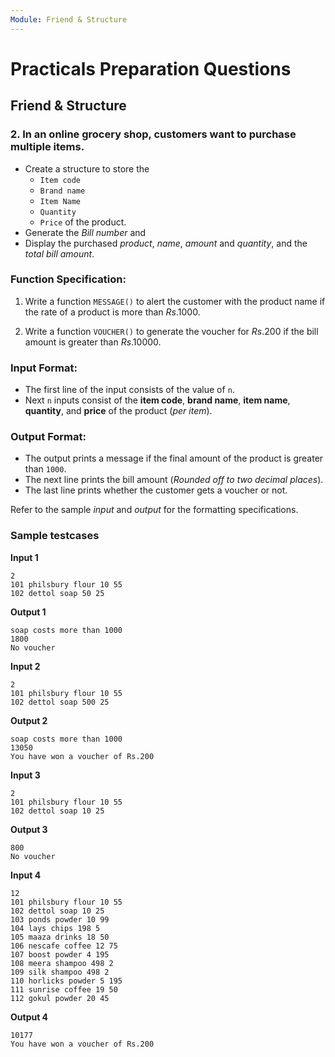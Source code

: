 ```yaml
---
Module: Friend & Structure
---
```


# Practicals Preparation Questions

## **Friend & Structure**

### $2.$ In an online grocery shop, customers want to purchase multiple items.

  - Create a structure to store the
    - `Item code`
    - `Brand name`
    - `Item Name`
    - `Quantity`
    - `Price` of the product.
  - Generate the *Bill number* and
  - Display the purchased *product*, *name*, *amount* and *quantity*, and the *total bill amount*.


### **Function Specification:**

  1. Write a function `MESSAGE()` to alert the customer with the product name if the rate of a  product is more than $Rs.1000$.

  2. Write a function `VOUCHER()` to generate the voucher for $Rs.200$ if the bill amount is greater than $Rs.10000$.


### **Input Format:**
  - The first line of the input consists of the value of `n`.
  - Next `n` inputs consist of the **item code**, **brand name**, **item name**, **quantity**, and **price** of the product (*per item*).

### **Output Format:**
  - The output prints a message if the final amount of the product is greater than `1000`.
  - The next line prints the bill amount (*Rounded off to two decimal places*).
  - The last line prints whether the customer gets a voucher or not.


Refer to the sample *input* and *output* for the formatting specifications.

### **Sample testcases**


**Input 1**
```
2
101 philsbury flour 10 55
102 dettol soap 50 25
```
**Output 1**
```
soap costs more than 1000
1800
No voucher
```


**Input 2**
```
2
101 philsbury flour 10 55
102 dettol soap 500 25
```
**Output 2**
```
soap costs more than 1000
13050
You have won a voucher of Rs.200
```


**Input 3**
```
2
101 philsbury flour 10 55
102 dettol soap 10 25
```
**Output 3**
```
800
No voucher
```


**Input 4**
```
12
101 philsbury flour 10 55
102 dettol soap 10 25
103 ponds powder 10 99
104 lays chips 198 5
105 maaza drinks 18 50
106 nescafe coffee 12 75
107 boost powder 4 195
108 meera shampoo 498 2
109 silk shampoo 498 2
110 horlicks powder 5 195
111 sunrise coffee 19 50
112 gokul powder 20 45
```
**Output 4**
```
10177
You have won a voucher of Rs.200
```